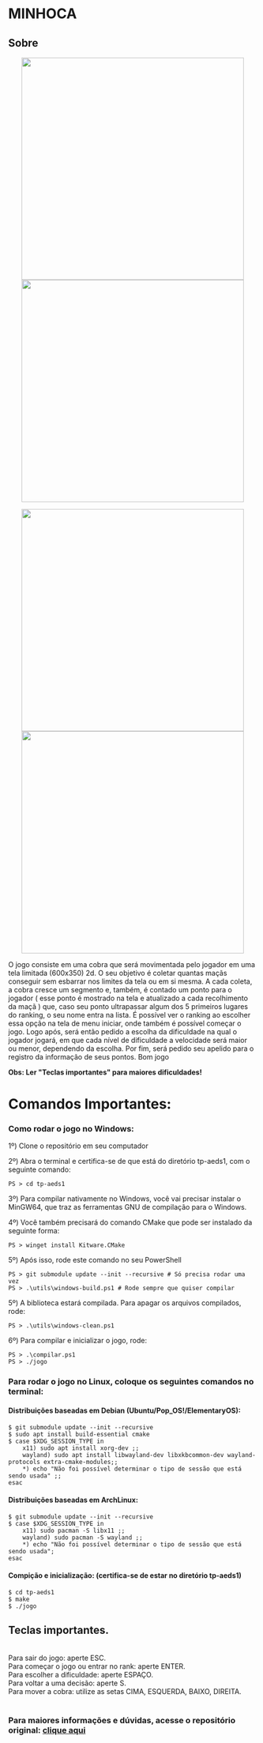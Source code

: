 # MINHOCA

## Sobre 

<p align = "center">
    <img width = 450 src = "https://user-images.githubusercontent.com/72881147/218588563-c4e46fd5-6722-458d-bab9-679408c2e206.png">
    <img width = 450 src = "https://user-images.githubusercontent.com/72881147/218588612-a7aa460f-d55f-407f-8fa4-d38583773399.png">
</p>  

<p align = "center">
    <img width = 450 src = "https://user-images.githubusercontent.com/72881147/218588749-db9966d0-6458-409d-930d-f2ab176d8c97.png">
    <img width = 450 src = "https://user-images.githubusercontent.com/72881147/218588776-1db77c59-b5ae-45e9-814b-b92341361a03.png">
</p>

O jogo consiste em uma cobra que será movimentada pelo jogador em uma tela
limitada (600x350) 2d. O seu objetivo é coletar quantas maçãs conseguir sem esbarrar
nos limites da tela ou em si mesma. A cada coleta, a cobra cresce um segmento e,
também, é contado um ponto para o jogador ( esse ponto é mostrado na tela e
atualizado a cada recolhimento da maçã ) que, caso seu ponto ultrapassar algum dos 5
primeiros lugares do ranking, o seu nome entra na lista. É possível ver o ranking ao
escolher essa opção na tela de menu iniciar, onde também é possível começar o jogo.
Logo após, será então pedido a escolha da dificuldade na qual o jogador jogará, em
que cada nível de dificuldade a velocidade será maior ou menor, dependendo da
escolha. Por fim, será pedido seu apelido para o registro da informação de seus
pontos.
Bom jogo

<strong>Obs: Ler "Teclas importantes" para maiores dificuldades!</strong>

# Comandos Importantes:
### Como rodar o jogo no Windows:
<p> 1º) Clone o repositório em seu computador</p>
<p> 2º) Abra o terminal e certifica-se de que está do diretório tp-aeds1, com o seguinte comando:</p>

```
PS > cd tp-aeds1
```
<p>
    3º) Para compilar nativamente no Windows, você vai precisar instalar o MinGW64, que traz as ferramentas GNU de compilação para o Windows.
</p>
<p>
    4º) Você também precisará do comando CMake que pode ser instalado da seguinte forma:
</p>

```
PS > winget install Kitware.CMake
```

<p>
    5º) Após isso, rode este comando no seu PowerShell
</p>

```
PS > git submodule update --init --recursive # Só precisa rodar uma vez
PS > .\utils\windows-build.ps1 # Rode sempre que quiser compilar
```

<p>
    5º) A biblioteca estará compilada. Para apagar os arquivos compilados, rode:
</p>

```
PS > .\utils\windows-clean.ps1
```
<p> 6º) Para compilar e inicializar o jogo, rode:

```
PS > .\compilar.ps1
PS > ./jogo 
```

### Para rodar o jogo no Linux, coloque os seguintes comandos no terminal:

<h4> Distribuições baseadas em Debian (Ubuntu/Pop_OS!/ElementaryOS):</h4>

```
$ git submodule update --init --recursive
$ sudo apt install build-essential cmake
$ case $XDG_SESSION_TYPE in
    x11) sudo apt install xorg-dev ;;
    wayland) sudo apt install libwayland-dev libxkbcommon-dev wayland-protocols extra-cmake-modules;;
    *) echo "Não foi possível determinar o tipo de sessão que está sendo usada" ;;
esac
```

<h4> Distribuições baseadas em ArchLinux: </h4>

```
$ git submodule update --init --recursive
$ case $XDG_SESSION_TYPE in
    x11) sudo pacman -S libx11 ;;
    wayland) sudo pacman -S wayland ;;
    *) echo "Não foi possível determinar o tipo de sessão que está sendo usada";
esac
```

<h4> Compição e inicialização: (certifica-se de estar no diretório tp-aeds1)</h4>

```
$ cd tp-aeds1
$ make
$ ./jogo 
```


## Teclas importantes.
  
<br> Para sair do jogo: aperte ESC.<br>
Para começar o jogo ou entrar no rank: aperte ENTER.<br>
Para escolher a dificuldade: aperte ESPAÇO.<br>
Para voltar a uma decisão: aperte S.<br>
Para mover a cobra: utilize as setas CIMA, ESQUERDA, BAIXO, DIREITA.<br><br>

### Para maiores informações e dúvidas, acesse o repositório original: [clique aqui](https://github.com/Syndelis/jogo-aeds-1)
